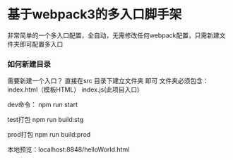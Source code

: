 # 基于webpack3的多入口脚手架

非常简单的一个多入口配置，全自动，无需修改任何webpack配置，只需新建文件夹即可配置多入口

### 如何新建目录

需要新建一个入口？
直接在src 目录下建立文件夹 即可
文件夹必须包含：
index.html（模板HTML）
index.js(此项目入口)

dev命令：
npm run start

test打包
npm run build:stg

prod打包
npm run build:prod

本地预览：localhost:8848/helloWorld.html